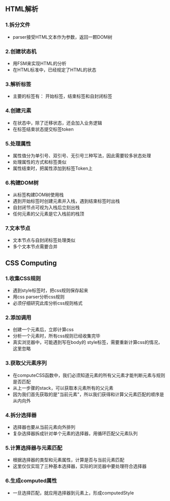 ## HTML解析

### 1.拆分文件

- parser接受HTML文本作为参数，返回一颗DOM树

### 2.创建状态机

- 用FSM来实现HTML的分析
- 在HTML标准中，已经规定了HTML的状态

### 3.解析标签

- 主要的标签有： 开始标签，结束标签和自封闭标签

### 4.创建元素

- 在状态中，除了迁移状态，还会加入业务逻辑
- 在标签结束状态提交标签token

### 5.处理属性

- 属性值分为单引号、双引号、无引号三种写法，因此需要较多状态处理
- 处理属性的方式和标签类似
- 属性结束时，把属性添加到标签Token上

### 6.构建DOM树

- 从标签构建DOM树使用栈
- 遇到开始标签时创建元素并入栈，遇到结束标签时出栈
- 自封闭节点可视为入栈后立刻出栈
- 任何元素的父元素是它入栈前的栈顶

### 7.文本节点

- 文本节点与自封闭标签处理类似
- 多个文本节点需要合并

## CSS Computing
### 1.收集CSS规则

- 遇到style标签时，把css规则保存起来
- 用css parser分析css规则
- 必须仔细研究此库分析css规则格式

### 2.添加调用

- 创建一个元素后，立即计算css
- 分析一个元素时，所有css规则已经收集完毕
- 真实浏览器中，可能遇到写在body的 style标签，需要重新计算css的情况，这里忽略

### 3.获取父元素序列

- 在computeCSS函数中，我们必须知道元素的所有父元素才能判断元素与规则是否匹配
- 从上一步骤的stack，可以获取本元素所有的父元素
- 因为我们首先获取的是"当前元素"，所以我们获得和计算父元素匹配的顺序是从内向外

### 4.拆分选择器

- 选择器也要从当前元素向外排列
- 复杂选择器拆成针对单个元素的选择器，用循环匹配父元素队列

### 5.计算选择器与元素匹配

- 根据选择器的类型和元素属性，计算是否与当前元素匹配
- 这里仅仅实现了三种基本选择器，实际的浏览器中要处理符合选择器

### 6.生成computed属性

- 一旦选择匹配，就应用选择器到元素上，形成computedStyle